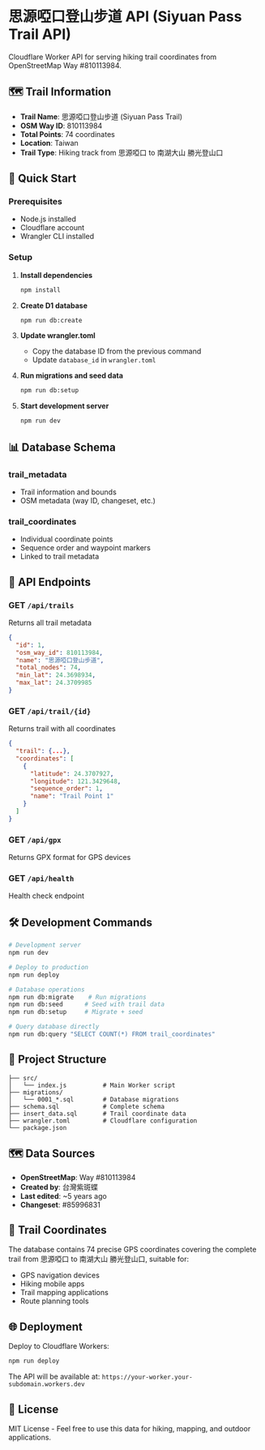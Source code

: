 # 思源啞口登山步道 API (Siyuan Pass Trail API)

Cloudflare Worker API for serving hiking trail coordinates from OpenStreetMap Way #810113984.

## 🗺️ Trail Information

- **Trail Name**: 思源啞口登山步道 (Siyuan Pass Trail)
- **OSM Way ID**: 810113984
- **Total Points**: 74 coordinates
- **Location**: Taiwan
- **Trail Type**: Hiking track from 思源啞口 to 南湖大山 勝光登山口

## 🚀 Quick Start

### Prerequisites
- Node.js installed
- Cloudflare account
- Wrangler CLI installed

### Setup

1. **Install dependencies**
   ```bash
   npm install
   ```

2. **Create D1 database**
   ```bash
   npm run db:create
   ```

3. **Update wrangler.toml**
   - Copy the database ID from the previous command
   - Update `database_id` in `wrangler.toml`

4. **Run migrations and seed data**
   ```bash
   npm run db:setup
   ```

5. **Start development server**
   ```bash
   npm run dev
   ```

## 📊 Database Schema

### trail_metadata
- Trail information and bounds
- OSM metadata (way ID, changeset, etc.)

### trail_coordinates  
- Individual coordinate points
- Sequence order and waypoint markers
- Linked to trail metadata

## 🔗 API Endpoints

### GET `/api/trails`
Returns all trail metadata
```json
{
  "id": 1,
  "osm_way_id": 810113984,
  "name": "思源啞口登山步道",
  "total_nodes": 74,
  "min_lat": 24.3698934,
  "max_lat": 24.3709985
}
```

### GET `/api/trail/{id}`
Returns trail with all coordinates
```json
{
  "trail": {...},
  "coordinates": [
    {
      "latitude": 24.3707927,
      "longitude": 121.3429648,
      "sequence_order": 1,
      "name": "Trail Point 1"
    }
  ]
}
```

### GET `/api/gpx`
Returns GPX format for GPS devices

### GET `/api/health`
Health check endpoint

## 🛠️ Development Commands

```bash
# Development server
npm run dev

# Deploy to production
npm run deploy

# Database operations
npm run db:migrate    # Run migrations
npm run db:seed      # Seed with trail data
npm run db:setup     # Migrate + seed

# Query database directly
npm run db:query "SELECT COUNT(*) FROM trail_coordinates"
```

## 📁 Project Structure

```
├── src/
│   └── index.js          # Main Worker script
├── migrations/
│   └── 0001_*.sql        # Database migrations
├── schema.sql            # Complete schema
├── insert_data.sql       # Trail coordinate data
├── wrangler.toml         # Cloudflare configuration
└── package.json
```

## 🗺️ Data Sources

- **OpenStreetMap**: Way #810113984
- **Created by**: 台灣紫斑蝶
- **Last edited**: ~5 years ago
- **Changeset**: #85996831

## 📍 Trail Coordinates

The database contains 74 precise GPS coordinates covering the complete trail from 思源啞口 to 南湖大山 勝光登山口, suitable for:

- GPS navigation devices
- Hiking mobile apps
- Trail mapping applications
- Route planning tools

## 🌐 Deployment

Deploy to Cloudflare Workers:

```bash
npm run deploy
```

The API will be available at: `https://your-worker.your-subdomain.workers.dev`

## 📄 License

MIT License - Feel free to use this data for hiking, mapping, and outdoor applications.